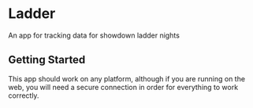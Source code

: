 # Ladder

An app for tracking data for showdown ladder nights

## Getting Started

This app should work on any platform, although if you are running on the web, you will need a secure connection in order for everything to work correctly.
